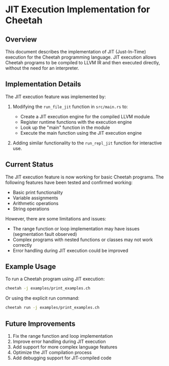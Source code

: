 # JIT Execution Implementation for Cheetah

## Overview

This document describes the implementation of JIT (Just-In-Time) execution for the Cheetah programming language. JIT execution allows Cheetah programs to be compiled to LLVM IR and then executed directly, without the need for an interpreter.

## Implementation Details

The JIT execution feature was implemented by:

1. Modifying the `run_file_jit` function in `src/main.rs` to:
   - Create a JIT execution engine for the compiled LLVM module
   - Register runtime functions with the execution engine
   - Look up the "main" function in the module
   - Execute the main function using the JIT execution engine

2. Adding similar functionality to the `run_repl_jit` function for interactive use.

## Current Status

The JIT execution feature is now working for basic Cheetah programs. The following features have been tested and confirmed working:

- Basic print functionality
- Variable assignments
- Arithmetic operations
- String operations

However, there are some limitations and issues:

- The range function or loop implementation may have issues (segmentation fault observed)
- Complex programs with nested functions or classes may not work correctly
- Error handling during JIT execution could be improved

## Example Usage

To run a Cheetah program using JIT execution:

```bash
cheetah -j examples/print_examples.ch
```

Or using the explicit run command:

```bash
cheetah run -j examples/print_examples.ch
```

## Future Improvements

1. Fix the range function and loop implementation
2. Improve error handling during JIT execution
3. Add support for more complex language features
4. Optimize the JIT compilation process
5. Add debugging support for JIT-compiled code
